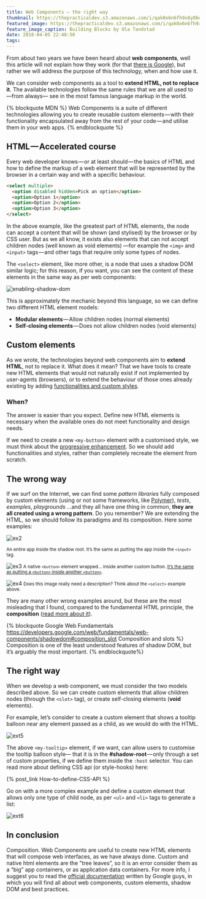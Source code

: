 ```yaml
---
title: Web Components – the right way
thumbnail: https://thepracticaldev.s3.amazonaws.com/i/qak0o6n6fh9x8y86ezk2.gif
featured_image: https://thepracticaldev.s3.amazonaws.com/i/qak0o6n6fh9x8y86ezk2.gif
feature_image_caption: Building Blocks by Ola Tandstad
date: 2018-04-05 22:48:50
tags:
---
```


From about two years we have been heard about **web components**, well this article will not explain how they work (for that [there is Google](http://bfy.tw/H9oY
)), but rather we will address the purpose of this technology, when and how use it.

We can consider web components as a tool to **extend HTML, not to replace it**. The available technologies follow the same rules that we are all used to —from always— see in the most famous language markup in the world.

{% blockquote MDN %}
  Web Components is a suite of different technologies allowing you to create reusable custom elements — with their functionality encapsulated away from the rest of your code — and utilise them in your web apps.
{% endblockquote %}

## HTML — Accelerated course

Every web developer knows — or at least should — the basics of HTML and how to define the markup of a web element that will be represented by the browser in a certain way and with a specific behaviour.

```html
<select multiple>
  <option disabled hidden>Pick an option</option>
  <option>Option 1</option>
  <option>Option 2</option>
  <option>Option 3</option>
</select>
```

In the above example, like the greatest part of HTML elements, the node can accept a content that will be shown (and stylised) by the browser or by CSS user. But as we all know, it exists also elements that can not accept children nodes (well known as void elements) —for example the `<img>` and `<input>` tags — and other tags that require only some types of nodes.

The `<select>` element, like more other, is a node that uses a shadow DOM similar logic; for this reason, if you want, you can see the content of these elements in the same way as per web components:

![enabling-shadow-dom](https://cdn-images-1.medium.com/max/1600/1*Ab6dzpZOFBra_jxexg8sQQ.gif)

This is approximately the mechanic beyond this language, so we can define two different HTML element models:

- **Modular elements** — Allow children nodes (normal elements)
- **Self-closing elements** — Does not allow children nodes (void elements)

## Custom elements

As we wrote, the technologies beyond web components aim to **extend HTML**, not to replace it. What does it mean? That we have tools to create new HTML elements that would not naturally exist if not implemented by user-agents (browsers), or to extend the behaviour of those ones already existing by adding [functionalities and custom styles](https://developers.google.com/web/fundamentals/web-components/shadowdom#host).

### When?

The answer is easier than you expect. Define new HTML elements is necessary when the available ones do not meet functionality and design needs.

If we need to create a new `<my-button>` element with a customised style, we must think about the [progressive enhancement](https://en.wikipedia.org/wiki/Progressive_enhancement). So we should add functionalities and styles, rather than completely recreate the element from scratch.

## The wrong way

If we surf on the Internet, we can find some *pattern libraries* fully composed by custom elements (using or not some frameworks, like [Polymer](https://www.polymer-project.org/)), *tests*, *examples*, *playgrounds* …and they all have one thing in common, **they are all created using a wrong pattern**. Do you remember? We are extending the HTML, so we should follow its paradigms and its composition. Here some examples:

![ex2](https://cdn-images-1.medium.com/max/1600/1*fXvsGsqwR9QcP-E9jeXsxg.png)

<small class="image-caption">An entire app inside the shadow root. It’s the same as putting the app inside the `<input>` tag.</small>

![ex3](https://cdn-images-1.medium.com/max/1600/1*vBXhxekSAeyj5U35AUkrCA.png)
<small class="image-caption">A native `<button>` element wrapped… inside another custom button. [It’s the same as putting a `<button>` inside another `<button>`](https://inception.davepedu.com/).</small>

![ex4](https://cdn-images-1.medium.com/max/1600/1*E-gG1wPhyjHbsrdABqlgKQ.png)
<small class="image-caption">Does this image really need a description? Think about the `<select>` example above.</small>

They are many other wrong examples around, but these are the most misleading that I found, compared to the fundamental HTML principle, the **composition** ([read more about it](https://developers.google.com/web/fundamentals/web-components/shadowdom#composition_slot)).

{% blockquote Google Web Fundamentals https://developers.google.com/web/fundamentals/web-components/shadowdom#composition_slot Composition and slots %}
Composition is one of the least understood features of shadow DOM, but it’s arguably the most important.
{% endblockquote%}

## The right way

When we develop a web component, we must consider the two models described above. So we can create custom elements that allow children nodes (through the `<slot>` tag), or create self-closing elements (**void** elements).

For example, let’s consider to create a custom element that shows a tooltip balloon near any element passed as a child, as we would do with the HTML.

![ext5](https://cdn-images-1.medium.com/max/1600/1*Z0GCsm-ZigYuknElX8j-hA.png)

The above `<my-tooltip>` element, if we want, can allow users to customise the tooltip balloon style— that it is in the **#shadow-root** — only through a set of custom properties, if we define them inside the `:host` selector. You can read more about defining CSS api (or style-hooks) here:

{% post_link How-to-define-CSS-API %}

Go on with a more complex example and define a custom element that allows only one type of child node, as per `<ul>` and `<li>` tags to generate a list:

![ext6](https://cdn-images-1.medium.com/max/1600/1*g4GHGKlyRig5Ny0oKntRpg.png)

## In conclusion

Composition. Web Components are useful to create new HTML elements that will compose web interfaces, as we have always done. Custom and native html elements are the ”tree leaves”, so it is an error consider them as a “big” app containers, or as application data containers. For more info, I suggest you to read the [official documentation](https://developers.google.com/web/fundamentals/web-components/) written by Google guys, in which you will find all about web components, custom elements, shadow DOM and best practices.

